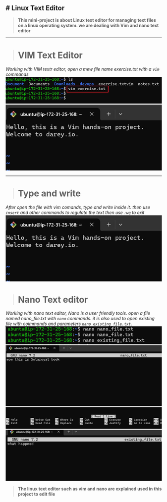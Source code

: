 **# Linux Text Editor**
---

>**This mini-project is about Linux text editor for managing text files on a linux operating system. we are dealing with Vim and nano text editor**

----
># **VIM Text Editor**

_Working with VIM textr editor, open a mew file name exercise.txt with a `vim` commands_
![](./image/1.0%20vim.jpg)
![vim image](https://raw.githubusercontent.com/Sola-Royal/Devops_projects/refs/heads/main/Linux_Text_Editor/Image/1.%20vim.jpg)

-----
># **Type and write**

_After open the file with vim comands, type and write inside it. then use `insert` and other commands to regulate the text then use `:wq` to exit_
![](./image/1.%20vim.jpg)


># **Nano Text editor**

_Working with nano text editor, Nano is a user friendly tools. open a file named nano_file.txt with `nano` commands. it is also used to open existing file with coimmands and parameters `nano existing_file.txt`._
![](./image/nano.jpg)
![](./image/2.%20nano.jpg)
![](./image/3.%20nano.jpg)
![](./image/4.%20ex.jpg)


>**The linux text editor such as vim and nano are explained used in this project to edit file**